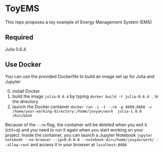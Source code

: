 # ToyEMS

This repo proposes a toy example of Energy Management System (EMS)

## Required

Julia 0.6.4

## Use Docker

You can use the provided Dockerfile to build an image set up for Julia and Jupyter

0. install Docker
1. build the image `julia-0.6.4` by typing ```docker build -t julia-0.6.4 .``` in the directory
2. launch the Docker container  ```docker run -i -t --rm -p 8888:8888 -v /home/your-working-directory:/home/jovyan/work  julia-1.0.0 /bin/bash```

Because of the `--rm` flag, the container will be deleted when you exit it (ctrl+q) and you need to run it again when you start working on your project. Inside the container, you can launch a Jupyter Notebook ```jupyter notebook --no-browser --ip=0.0.0.0 --notebook-dir=/home/jovyan/work/ --allow-root``` and access it in your browser at ```localhost:8888```
